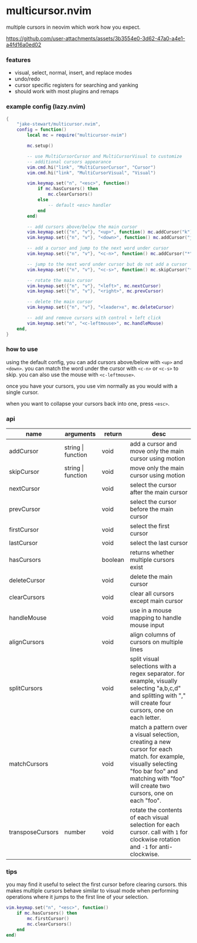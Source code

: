 # multicursor.nvim

multiple cursors in neovim which work how you expect.

https://github.com/user-attachments/assets/3b3554e0-3d62-47a0-a4e1-a4fd16a0ed02

### features

- visual, select, normal, insert, and replace modes
- undo/redo
- cursor specific registers for searching and yanking
- should work with most plugins and remaps

### example config (lazy.nvim)

```lua
{
    "jake-stewart/multicursor.nvim",
    config = function()
        local mc = require("multicursor-nvim")

        mc.setup()

        -- use MultiCursorCursor and MultiCursorVisual to customize
        -- additional cursors appearance
        vim.cmd.hi("link", "MultiCursorCursor", "Cursor")
        vim.cmd.hi("link", "MultiCursorVisual", "Visual")

        vim.keymap.set("n", "<esc>", function()
            if mc.hasCursors() then
                mc.clearCursors()
            else
                -- default <esc> handler
            end
        end)

        -- add cursors above/below the main cursor
        vim.keymap.set({"n", "v"}, "<up>", function() mc.addCursor("k") end)
        vim.keymap.set({"n", "v"}, "<down>", function() mc.addCursor("j") end)

        -- add a cursor and jump to the next word under cursor
        vim.keymap.set({"n", "v"}, "<c-n>", function() mc.addCursor("*") end)

        -- jump to the next word under cursor but do not add a cursor
        vim.keymap.set({"n", "v"}, "<c-s>", function() mc.skipCursor("*") end)

        -- rotate the main cursor
        vim.keymap.set({"n", "v"}, "<left>", mc.nextCursor)
        vim.keymap.set({"n", "v"}, "<right>", mc.prevCursor)

        -- delete the main cursor
        vim.keymap.set({"n", "v"}, "<leader>x", mc.deleteCursor)

        -- add and remove cursors with control + left click
        vim.keymap.set("n", "<c-leftmouse>", mc.handleMouse)
    end,
}
```

### how to use

using the default config, you can add cursors above/below with `<up>` and `<down>`.
you can match the word under the cursor with `<c-n>` or `<c-s>` to skip.
you can also use the mouse with `<c-leftmouse>`.

once you have your cursors, you use vim normally as you would with a single cursor.

when you want to collapse your cursors back into one, press `<esc>`.


### api
| name             | arguments          | return  | desc                                                                                                                                                                                             |
| ------------     | -----------------  | ------- | ------------------------------------------------------------------------------------------------------------------------------------------------------------------------------------------------ |
| addCursor        | string \| function | void    | add a cursor and move only the main cursor using motion                                                                                                                                          |
| skipCursor       | string \| function | void    | move only the main cursor using motion                                                                                                                                                           |
| nextCursor       |                    | void    | select the cursor after the main cursor                                                                                                                                                          |
| prevCursor       |                    | void    | select the cursor before the main cursor                                                                                                                                                         |
| firstCursor      |                    | void    | select the first cursor                                                                                                                                                                          |
| lastCursor       |                    | void    | select the last cursor                                                                                                                                                                           |
| hasCursors       |                    | boolean | returns whether multiple cursors exist                                                                                                                                                           |
| deleteCursor     |                    | void    | delete the main cursor                                                                                                                                                                           |
| clearCursors     |                    | void    | clear all cursors except main cursor                                                                                                                                                             |
| handleMouse      |                    | void    | use in a mouse mapping to handle mouse input                                                                                                                                                     |
| alignCursors     |                    | void    | align columns of cursors on multiple lines                                                                                                                                                       |
| splitCursors     |                    | void    | split visual selections with a regex separator. for example, visually selecting "a,b,c,d" and splitting with "," will create four cursors, one on each letter.                                   |
| matchCursors     |                    | void    | match a pattern over a visual selection, creating a new cursor for each match. for example, visually selecting "foo bar foo" and matching with "foo" will create two cursors, one on each "foo". |
| transposeCursors | number             | void    | rotate the contents of each visual selection for each cursor. call with `1` for clockwise rotation and `-1` for anti-clockwise.                                                                  |


### tips

you may find it useful to select the first cursor before clearing cursors.
this makes multiple cursors behave similar to visual mode when performing
operations where it jumps to the first line of your selection.

```lua
vim.keymap.set("n", "<esc>", function()
    if mc.hasCursors() then
        mc.firstCursor()
        mc.clearCursors()
    end
end)
```
